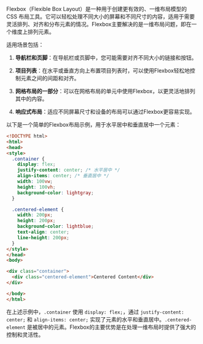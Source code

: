 Flexbox（Flexible Box Layout）是一种用于创建更有效的、一维布局模型的 CSS 布局工具。它可以轻松处理不同大小的屏幕和不同尺寸的内容，适用于需要灵活排列、对齐和分布元素的情况。Flexbox主要解决的是一维布局问题，即在一个维度上排列元素。

适用场景包括：

1. **导航栏和页脚**：在导航栏或页脚中，您可能需要对齐不同大小的链接和按钮。

2. **项目列表**：在水平或垂直方向上布置项目列表时，可以使用Flexbox轻松地控制元素之间的间距和对齐。

3. **网格布局的一部分**：可以在网格布局的单元中使用Flexbox，以更灵活地排列其中的内容。

4. **响应式布局**：适应不同屏幕尺寸和设备的布局可以通过Flexbox更容易实现。

以下是一个简单的Flexbox布局示例，用于水平居中和垂直居中一个元素：

```html
<!DOCTYPE html>
<html>
<head>
<style>
  .container {
    display: flex;
    justify-content: center; /* 水平居中 */
    align-items: center; /* 垂直居中 */
    width: 100vw;
    height: 100vh;
    background-color: lightgray;
  }

  .centered-element {
    width: 200px;
    height: 200px;
    background-color: lightblue;
    text-align: center;
    line-height: 200px;
  }
</style>
</head>
<body>

<div class="container">
  <div class="centered-element">Centered Content</div>
</div>

</body>
</html>
```

在上述示例中，`.container` 使用 `display: flex;`，通过 `justify-content: center;` 和 `align-items: center;` 实现了元素的水平和垂直居中。`.centered-element` 是被居中的元素。Flexbox的主要优势是在处理一维布局时提供了强大的控制和灵活性。